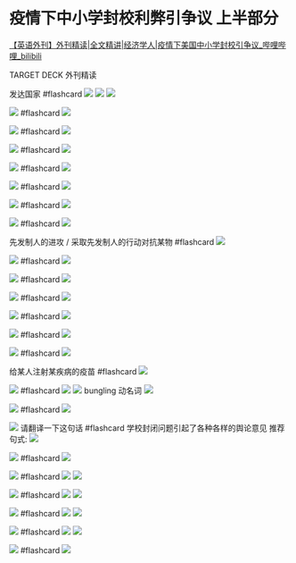 # 疫情下中小学封校利弊引争议 上半部分

[【英语外刊】外刊精读|全文精讲|经济学人|疫情下美国中小学封校引争议_哔哩哔哩_bilibili](https://www.bilibili.com/video/BV1FT4y127FW?spm_id_from=333.851.dynamic.content.click)


TARGET DECK
外刊精读



发达国家 #flashcard 
![](../photo/Pasted%20image%2020220121162934.png)
![](../photo/Pasted%20image%2020220121162940.png)
![](../photo/Pasted%20image%2020220121162949.png)
<!--ID: 1642753804957-->



![](../photo/Pasted%20image%2020220121163104.png) #flashcard 
![](../photo/Pasted%20image%2020220121163113.png)
<!--ID: 1642753908451-->




![](../photo/Pasted%20image%2020220121163119.png) #flashcard 
![](../photo/Pasted%20image%2020220121163127.png)
<!--ID: 1642753908461-->




![](../photo/Pasted%20image%2020220121163135.png) #flashcard 
![](../photo/Pasted%20image%2020220121163145.png)
<!--ID: 1642753908470-->



![](../photo/Pasted%20image%2020220121163233.png) #flashcard 
![](../photo/Pasted%20image%2020220121163245.png)
<!--ID: 1642754082031-->



![](../photo/Pasted%20image%2020220121163430.png) #flashcard 
![](../photo/Pasted%20image%2020220121163440.png)
<!--ID: 1642754086908-->


![](../photo/Pasted%20image%2020220121163456.png) #flashcard 
![](../photo/Pasted%20image%2020220121163506.png)
<!--ID: 1642754202555-->




![](../photo/Pasted%20image%2020220121163536.png) #flashcard 
![](../photo/Pasted%20image%2020220121163640.png)
<!--ID: 1642754206406-->


先发制人的进攻   /  采取先发制人的行动对抗某物 #flashcard 
![](../photo/Pasted%20image%2020220121163742.png)
<!--ID: 1642754283638-->





![](../photo/Pasted%20image%2020220121163751.png) #flashcard 
![](../photo/Pasted%20image%2020220121163801.png)
<!--ID: 1642754287422-->



![](../photo/Pasted%20image%2020220121164017.png) #flashcard 
![](../photo/Pasted%20image%2020220121164034.png)
<!--ID: 1642754507062-->




![](../photo/Pasted%20image%2020220121164118.png) #flashcard 
![](../photo/Pasted%20image%2020220121164125.png)
<!--ID: 1642754507071-->




![](../photo/Pasted%20image%2020220121164131.png) #flashcard 
![](../photo/Pasted%20image%2020220121164140.png)
<!--ID: 1642754507080-->



![](../photo/Pasted%20image%2020220121164300.png) #flashcard 
![](../photo/Pasted%20image%2020220121164309.png)
<!--ID: 1642754750579-->




![](../photo/Pasted%20image%2020220121164328.png) #flashcard 
![](../photo/Pasted%20image%2020220121164334.png)
<!--ID: 1642754750588-->


 
 
给某人注射某疾病的疫苗 #flashcard 
![](../photo/Pasted%20image%2020220121164348.png)
<!--ID: 1642754750597-->


![](../photo/Pasted%20image%2020220121165226.png) #flashcard 
![](../photo/Pasted%20image%2020220121165236.png)
![](../photo/Pasted%20image%2020220121165256.png)
bungling 动名词 
![](../photo/Pasted%20image%2020220121165329.png)
<!--ID: 1642755211308-->


![](../photo/Pasted%20image%2020220121165433.png) #flashcard 
![](../photo/Pasted%20image%2020220121165442.png)
<!--ID: 1642755427923-->




![](../photo/Pasted%20image%2020220121165542.png) 请翻译一下这句话 #flashcard 
学校封闭问题引起了各种各样的舆论意见
推荐句式:
![](../photo/Pasted%20image%2020220121165651.png)
<!--ID: 1642755427933-->



![](../photo/Pasted%20image%2020220121165926.png) #flashcard 
![](../photo/Pasted%20image%2020220121165934.png)
<!--ID: 1642755626015-->




![](../photo/Pasted%20image%2020220121170008.png) #flashcard 
![](../photo/Pasted%20image%2020220121170016.png)
![](../photo/Pasted%20image%2020220121170023.png)
<!--ID: 1642755626024-->


![](../photo/Pasted%20image%2020220121170417.png) #flashcard 
![](../photo/Pasted%20image%2020220121170426.png)
![](../photo/Pasted%20image%2020220121170432.png)
<!--ID: 1642756063480-->




![](../photo/Pasted%20image%2020220121170717.png) #flashcard 
![](../photo/Pasted%20image%2020220121170731.png)
![](../photo/Pasted%20image%2020220121170739.png)
<!--ID: 1642756063489-->


![](../photo/Pasted%20image%2020220121170824.png) #flashcard 
![](../photo/Pasted%20image%2020220121170832.png)
![](../photo/Pasted%20image%2020220121170840.png)
<!--ID: 1642756146375-->




![](../photo/Pasted%20image%2020220121170856.png) #flashcard 
![](../photo/Pasted%20image%2020220121170921.png)
<!--ID: 1642756166125-->

